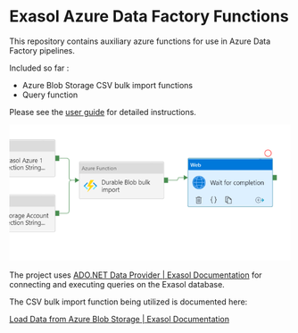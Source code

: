 # Exasol Azure Data Factory Functions

This repository contains auxiliary azure functions for use in Azure Data Factory pipelines.

Included so far :

- Azure Blob Storage CSV bulk import functions
- Query function

Please see the [user guide](doc/user_guide.md) for detailed instructions.

![](./img/intro.png)

The project uses [ADO.NET Data Provider | Exasol Documentation](https://docs.exasol.com/connect_exasol/drivers/ado_net.htm) for connecting and executing queries on the Exasol database.

The CSV bulk import function being utilized is documented here:

[Load Data from Azure&#160;Blob Storage | Exasol Documentation](https://docs.exasol.com/loading_data/load_data_azure_blob.htm)
